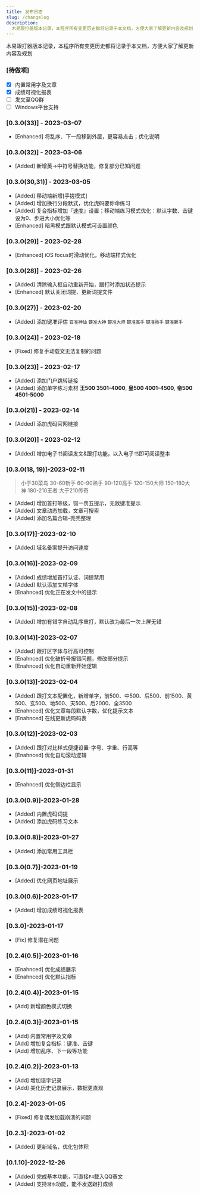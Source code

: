 ```yaml
---
title: 发布日志
slug: /changelog
description:
  木易跟打器版本记录，本程序所有变更历史都将记录于本文档，方便大家了解更新内容及规划
---
```

木易跟打器版本记录，本程序所有变更历史都将记录于本文档，方便大家了解更新内容及规划

### [待做项]
- [x] 内置常用字及文章
- [x] 成绩可视化报表
- [ ] 发文至QQ群
- [ ] Windows平台支持
### [0.3.0(33)] - 2023-03-07
- [Enhanced] 将乱序、下一段移到外层，更容易点击；优化说明
### [0.3.0(32)] - 2023-03-06
- [Added] 新增英->中符号替换功能，修复部分已知问题
### [0.3.0(30,31)] - 2023-03-05
- [Added] 移动端新增[手搓模式]
- [Added] 增加换行分段默式，优化虎码要你命练习
- [Added] 复合指标增加『速度』设置；移动端练习模式优化：默认字数、击键设为0、步进大小优化等
- [Enhanced] 暗黑模式跟默认模式可设置颜色
### [0.3.0(29)] - 2023-02-28
- [Enhanced] iOS focus时滑动优化，移动端样式优化
### [0.3.0(28)] - 2023-02-26
- [Added] 清除输入框自动重新开始，跟打时添加状态提示
- [Enhanced] 默认关闭词提、更新词提文件
### [0.3.0(27)] - 2023-02-20
- [Added] 添加键准评估 `百准神仙` `键准大神` `键准大师` `键准高手` `键准熟手` `键准新手`
### [0.3.0(24)] - 2023-02-18
- [Fixed] 修复手动载文无法复制的问题
### [0.3.0(23)] - 2023-02-17
- [Added] 添加门户跳转链接
- [Added] 添加单字练习素材 **王500 3501-4000**, **皇500 4001-4500**, **帝500 4501-5000**
### [0.3.0(21)] - 2023-02-14
- [Added] 添加虎码官网链接
### [0.3.0(20)] - 2023-02-12
- [Added] 增加电子书阅读发文&跟打功能，以入电子书即可阅读整本
### [0.3.0(18, 19)]-2023-02-11
> 小于30菜鸟 30-60新手 60-90熟手 90-120高手 120-150大师 150-180大神 180-210王者 大于210传奇

- [Added] 增加首打等级，错一罚五提示，无敌键准提示
- [Added] 文章动态加载，文章可搜索
- [Added] 添加名篇合辑-秃秃整理

### [0.3.0(17)]-2023-02-10
- [Added] 域名备案提升访问速度
### [0.3.0(16)]-2023-02-09
- [Added] 成绩增加首打认证、词提禁用
- [Added] 默认添加文楷字体
- [Enahnced] 优化正在发文中的提示
### [0.3.0(15)]-2023-02-08
- [Added] 增加有错字自动乱序重打，默认改为最后一次上屏无错
### [0.3.0(14)]-2023-02-07
- [Added] 跟打区字体与行高可控制
- [Enahnced] 优化破折号报错问题，修改部分提示
- [Enahnced] 优化自动重新开始逻辑
### [0.3.0(13)]-2023-02-04
- [Added] 跟打文本配置化，新增单字，前500、中500、后500、前1500、黄500、玄500、地500、天500、后2000、全3500
- [Enahnced] 优化文章每段默认字数，优化提示文本
- [Enahnced] 在线更新虎码码表
### [0.3.0(12)]-2023-02-03
- [Added] 跟打对比样式便捷设置-字号、字重、行高等
- [Enahnced] 优化自动滚动逻辑
### [0.3.0(11)]-2023-01-31
- [Enahnced] 优化侧边栏显示
### [0.3.0(0.9)]-2023-01-28
- [Added] 内置虎码词提
- [Added] 添加虎码练习文本
### [0.3.0(0.8)]-2023-01-27
- [Added] 添加常用工具栏
### [0.3.0(0.7)]-2023-01-19
- [Added] 优化网页地址展示
### [0.3.0(0.6)]-2023-01-17
- [Added] 增加成绩可视化报表
### [0.3.0]-2023-01-17
- [Fix] 修复潜在问题
### [0.2.4(0.5)]-2023-01-16
- [Enahnced] 优化成绩展示
- [Enahnced] 优化默认指标
### [0.2.4(0.4)]-2023-01-15
- [Add] 新增颜色模式切换
### [0.2.4(0.3)]-2023-01-15
- [Add] 内置常用字及文章
- [Add] 增加复合指标：键准、击键
- [Add] 增加乱序、下一段等功能
### [0.2.4(0.2)]-2023-01-13
- [Add] 增加错字记录
- [Add] 美化历史记录展示，数据更直观
### [0.2.4]-2023-01-05
- [Fixed] 修复偶发加载崩溃的问题
### [0.2.3]-2023-01-02
- [Added] 更新域名，优化包体积
### [0.1.10]-2022-12-26
- [Added] 完成基本功能，可直接`F4`载入QQ赛文
- [Added] 支持`潜水`功能，能不发送跟打成绩
